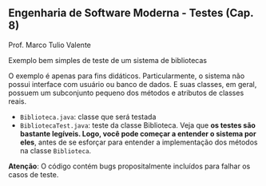 ## Engenharia de Software Moderna - Testes  (Cap. 8)

Prof. Marco Tulio Valente

Exemplo bem simples de teste de um sistema de bibliotecas

O exemplo é apenas para fins didáticos. Particularmente, o sistema não possui interface com usuário ou banco de dados. E suas classes, em geral, possuem um subconjunto pequeno dos métodos e atributos de classes reais.

* `Biblioteca.java`: classe que será testada
* `BibliotecaTest.java`: teste da classe Biblioteca. Veja que **os testes são bastante legíveis. Logo, você pode começar a entender o sistema por eles**, antes de se esforçar para entender a implementação dos métodos na classe `Biblioteca`.

**Atenção**: O código contém bugs propositalmente incluídos para falhar os casos de teste.
